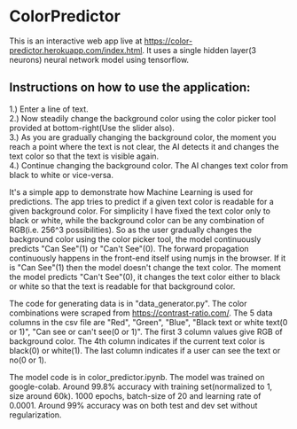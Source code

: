 # ColorPredictor
This is an interactive web app live at https://color-predictor.herokuapp.com/index.html. It uses a single hidden layer(3 neurons) neural network model using tensorflow.

## Instructions on how to use the application:
1.) Enter a line of text.\
2.) Now steadily change the background color using the color picker tool provided at bottom-right(Use the slider also).\
3.) As you are gradually changing the background color, the moment you reach a point where the text is not clear, the AI detects it and changes the text color so that the text is visible again.\
4.) Continue changing the background color. The AI changes text color from black to white or vice-versa.

It's a simple app to demonstrate how Machine Learning is used for predictions. The app tries to predict if a given text color is readable for a given background color. For simplicity I have fixed the text color only to black or white, while the background color can be any combination of RGB(i.e. 256^3 possibilities).
So as the user gradually changes the background color using the color picker tool, the model continuously predicts "Can See"(1) or "Can't See"(0). The forward propagation continuously happens in the front-end itself using numjs in the browser. If it is "Can See"(1) then the model doesn't change the text color. The moment the model predicts "Can't See"(0), it changes the text color either to black or white so that the text is readable for that background color.

The code for generating data is in "data_generator.py". The color combinations were scraped from https://contrast-ratio.com/. The 5 data columns in the csv file are "Red", "Green", "Blue", "Black text or white text(0 or 1)", "Can see or can't see(0 or 1)". The first 3 column values give RGB of background color. The 4th column indicates if the current text color is black(0) or white(1). The last column indicates if a user can see the text or no(0 or 1).

The model code is in color_predictor.ipynb. The model was trained on google-colab. Around 99.8% accuracy with training set(normalized to 1, size around 60k). 1000 epochs, batch-size of 20 and learning rate of 0.0001. Around 99% accuracy was on both test and dev set without regularization.
